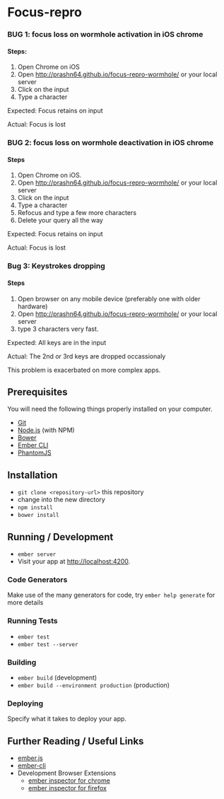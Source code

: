 # Focus-repro

### BUG 1: focus loss on wormhole activation in iOS chrome

#### Steps:

1. Open Chrome on iOS
2. Open http://prashn64.github.io/focus-repro-wormhole/ or your local server
3. Click on the input
4. Type a character

Expected: Focus retains on input

Actual: Focus is lost

### BUG 2: focus loss on wormhole deactivation in iOS chrome

#### Steps

1. Open Chrome on iOS.
2. Open http://prashn64.github.io/focus-repro-wormhole/ or your local server
3. Click on the input
4. Type a character
5. Refocus and type a few more characters
6. Delete your query all the way

Expected: Focus retains on input

Actual: Focus is lost

### Bug 3: Keystrokes dropping

#### Steps

1. Open browser on any mobile device (preferably one with older hardware)
2. Open http://prashn64.github.io/focus-repro-wormhole/ or your local server
3. type 3 characters very fast.

Expected: All keys are in the input

Actual: The 2nd or 3rd keys are dropped occassionaly

This problem is exacerbated on more complex apps.

## Prerequisites

You will need the following things properly installed on your computer.

* [Git](http://git-scm.com/)
* [Node.js](http://nodejs.org/) (with NPM)
* [Bower](http://bower.io/)
* [Ember CLI](http://www.ember-cli.com/)
* [PhantomJS](http://phantomjs.org/)

## Installation

* `git clone <repository-url>` this repository
* change into the new directory
* `npm install`
* `bower install`

## Running / Development

* `ember server`
* Visit your app at [http://localhost:4200](http://localhost:4200).

### Code Generators

Make use of the many generators for code, try `ember help generate` for more details

### Running Tests

* `ember test`
* `ember test --server`

### Building

* `ember build` (development)
* `ember build --environment production` (production)

### Deploying

Specify what it takes to deploy your app.

## Further Reading / Useful Links

* [ember.js](http://emberjs.com/)
* [ember-cli](http://www.ember-cli.com/)
* Development Browser Extensions
  * [ember inspector for chrome](https://chrome.google.com/webstore/detail/ember-inspector/bmdblncegkenkacieihfhpjfppoconhi)
  * [ember inspector for firefox](https://addons.mozilla.org/en-US/firefox/addon/ember-inspector/)

